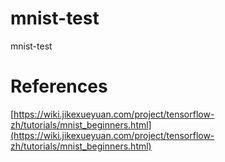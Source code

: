 # mnist-test
mnist-test

# References
[https://wiki.jikexueyuan.com/project/tensorflow-zh/tutorials/mnist_beginners.html](https://wiki.jikexueyuan.com/project/tensorflow-zh/tutorials/mnist_beginners.html)